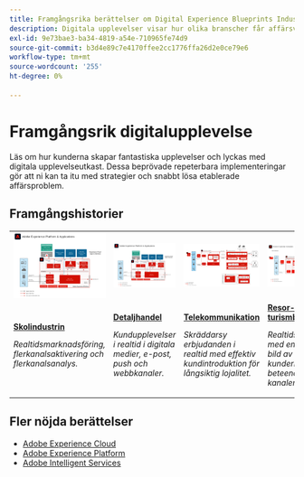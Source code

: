 ```yaml
---
title: Framgångsrika berättelser om Digital Experience Blueprints Industry Success Stories
description: Digitala upplevelser visar hur olika branscher får affärsvärde med Adobe Experience Cloud-program från Adobe Experience Platform.
exl-id: 9e73bae3-ba34-4819-a54e-710965fe74d9
source-git-commit: b3d4e89c7e4170ffee2cc1776ffa26d2e0ce79e6
workflow-type: tm+mt
source-wordcount: '255'
ht-degree: 0%

---
```


# Framgångsrik digitalupplevelse

Läs om hur kunderna skapar fantastiska upplevelser och lyckas med digitala upplevelseutkast. Dessa beprövade repeterbara implementeringar gör att ni kan ta itu med strategier och snabbt lösa etablerade affärsproblem.

## Framgångshistorier

<table style="table-layout:fixed">
<tr>
  <td>
    <a href="https://experienceleague.adobe.com/docs/blueprints-learn/architecture/vertical-blueprints/apparel.html"><img alt="miniatyrbild för en konfektionsindustri med målgruppsaktivering, kundreseanalys och kundresorRitningar" src="../experience-platform/assets/aep+apps_vertical.svg"/></a>
    </td>
  <td>
    <a href="https://experienceleague.adobe.com/docs/blueprints-learn/architecture/vertical-blueprints/retail.html"><img alt="miniatyrbild för detaljhandeln med Activation with Online/Offline Data &amp; Journey Optimizer Blueprints" src="../experience-platform/assets/aep+apps_vertical.svg"/></a>

</td>
  <td>
    <a href="https://experienceleague.adobe.com/docs/blueprints-learn/architecture/vertical-blueprints/telecommunications.html"><img alt="miniatyrbild för Journey Optimizer Blueprint" src="../customer-journeys/assets/ajo-architecture.svg" /></a>
  </td>
  <td>
    <a href="https://experienceleague.adobe.com/docs/blueprints-learn/architecture/vertical-blueprints/travel-hospitality.html"><img alt="miniatyrbild för aktivering av online-/offlinedata" src="../audience-activation/assets/known_activation.svg" /></a>
  </td>
</tr>
<tr>
  <td>
    <div><a href="https://experienceleague.adobe.com/docs/blueprints-learn/architecture/vertical-blueprints/apparel.html"><strong>Skolindustrin</strong></a></div>
    <p><em>Realtidsmarknadsföring, flerkanalsaktivering och flerkanalsanalys.</em></p>
  </td>
  <td>
    <div><a href="https://experienceleague.adobe.com/docs/blueprints-learn/architecture/vertical-blueprints/retail.html"><strong>Detaljhandel</strong></a></div>
    <p><em>Kundupplevelser i realtid i digitala medier, e-post, push och webbkanaler.</em></p>
  </td>
  <td>
    <div><a href="https://experienceleague.adobe.com/docs/blueprints-learn/architecture/vertical-blueprints/telecommunications.html"><strong>Telekommunikation</strong></a></div>
    <p><em>Skräddarsy erbjudanden i realtid med effektiv kundintroduktion för långsiktig lojalitet.</em></p>
  </td>
  <td>
    <div><a href="https://experienceleague.adobe.com/docs/blueprints-learn/architecture/vertical-blueprints/travel-hospitality.html"><strong>Resor- och turismbranschen</strong></a></div>
    <p><em>Realtidsbeslut med en samlad bild av kundernas beteende i olika kanaler.</em></p>
  </td>
</tr>
</table>

## Fler nöjda berättelser

* <a href="https://business.adobe.com/customer-success-stories/index.html?Products+%26+Services=Experience">Adobe Experience Cloud</a>
* <a href="https://business.adobe.com/customer-success-stories/index.html?Products+%26+Services=Experience+Platform">Adobe Experience Platform</a>
* <a href="https://business.adobe.com/customer-success-stories/index.html?Products+%26+Services=Intelligent+Services">Adobe Intelligent Services</a>

